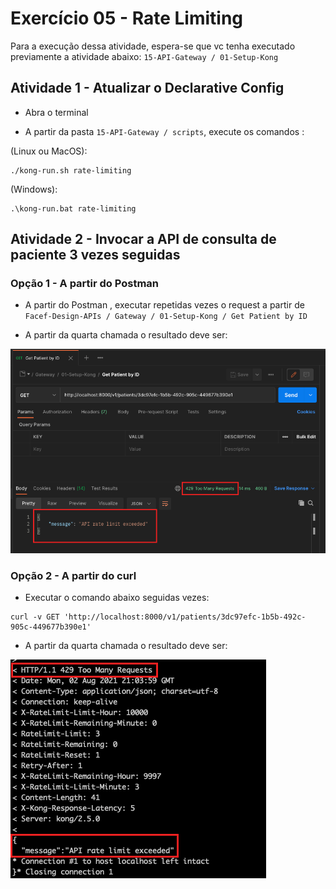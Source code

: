 # Exercício 05 - Rate Limiting

Para a execução dessa atividade, espera-se que vc tenha executado previamente a atividade abaixo:
`15-API-Gateway / 01-Setup-Kong`

## Atividade 1 - Atualizar o Declarative Config

- Abra o terminal

- A partir da pasta `15-API-Gateway / scripts`, execute os comandos :

(Linux ou MacOS):
```
./kong-run.sh rate-limiting
```

(Windows):
```
.\kong-run.bat rate-limiting
```

## Atividade 2 - Invocar a API de consulta de paciente 3 vezes seguidas

### Opção 1 - A partir do Postman

- A partir do Postman , executar repetidas vezes o request a partir de `Facef-Design-APIs / Gateway / 01-Setup-Kong / Get Patient by ID`

- A partir da quarta chamada o resultado deve ser:

![print_postman.png](print_postman.png)

### Opção 2 - A partir do curl

- Executar o comando abaixo seguidas vezes:

```
curl -v GET 'http://localhost:8000/v1/patients/3dc97efc-1b5b-492c-905c-449677b390e1'
```

- A partir da quarta chamada o resultado deve ser:

![print_curl.png](print_curl.png)
